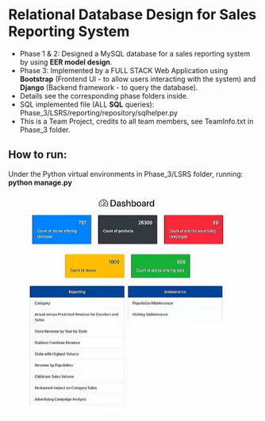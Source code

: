 # Relational Database Design for Sales Reporting System

* Phase 1 & 2: Designed a MySQL database for a sales reporting system by using **EER model design**.
* Phase 3: Implemented by a FULL STACK Web Application using **Bootstrap** (Frontend UI - to allow users interacting with the system) and **Django** (Backend framework - to query the database).
* Details see the corresponding phase folders inside.
* SQL implemented file (ALL **SQL** queries): Phase_3/LSRS/reporting/repository/sqlhelper.py
* This is a Team Project, credits to all team members, see TeamInfo.txt in Phase_3 folder.

## How to run: 
Under the Python virtual environments in Phase_3/LSRS folder, running: **python manage.py**

<img src="Web-UI.jpg" alt="WebUI" width= “100%”/>





